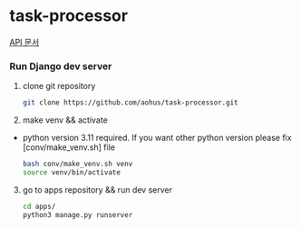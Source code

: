 # task-processor

[API 문서](https://www.notion.so/d4505f5fe9554da9832a60ea1483cb6b?pvs=4)

### Run Django dev server

1. clone git repository
   ```bash
   git clone https://github.com/aohus/task-processor.git
   ```
2. make venv && activate

- python version 3.11 required. If you want other python version please fix [conv/make_venv.sh] file

  ```bash
  bash conv/make_venv.sh venv
  source venv/bin/activate
  ```

3. go to apps repository && run dev server
   ```bash
   cd apps/
   python3 manage.py runserver
   ```
